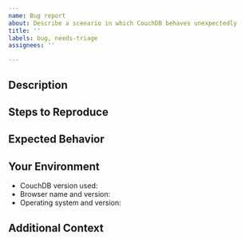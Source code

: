 ```yaml
---
name: Bug report
about: Describe a scenario in which CouchDB behaves unexpectedly
title: ''
labels: bug, needs-triage
assignees: ''

---
```


[NOTE]: # ( ^^ Provide a general summary of the issue in the title above. ^^ )

## Description

[NOTE]: # ( Describe the problem you're encountering. )
[TIP]:  # ( Do NOT give us access or passwords to your actual CouchDB! )

## Steps to Reproduce

[NOTE]: # ( Include commands to reproduce, if possible. curl is preferred. )

## Expected Behavior

[NOTE]: # ( Tell us what you expected to happen. )

## Your Environment

[TIP]:  # ( Include as many relevant details about your environment as possible. )
[TIP]:  # ( You can paste the output of curl http://YOUR-COUCHDB:5984/ here. )

* CouchDB version used:
* Browser name and version:
* Operating system and version:

## Additional Context

[TIP]:  # ( Add any other context about the problem here. )
